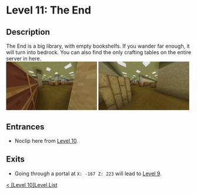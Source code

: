 # Level 11: The End

## Description
The End is a big library, with empty bookshelfs. If you wander far enough, it will turn into bedrock.
You can also find the only crafting tables on the entire server in here.<br/>
<img src="./img/Level_11_0.png" width="49%" />
<img src="./img/Level_11_1.png" width="49%" />

## Entrances
* Noclip here from <a href="./Level_10.md">Level 10</a>.

## Exits
* Going through a portal at `X: -167 Z: 223` will lead to <a href="./Level_9.md">Level 9</a>.

<a href="./Level_10.md">< [Level 10]</a><a href="./Levels.md">Level List</a>